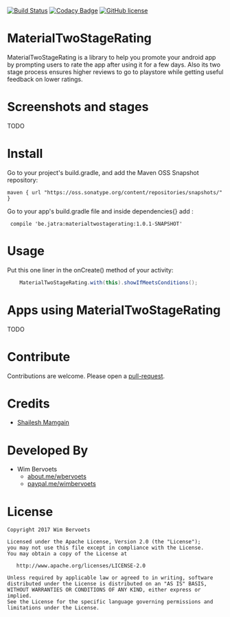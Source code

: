 [![Build Status](https://api.travis-ci.org/wimbervoets/material-two-stage-rating.svg)](https://travis-ci.org/wimbervoets/material-two-stage-rating)
[![Codacy Badge](https://api.codacy.com/project/badge/Grade/8d2be3003a2244fb8bef6fd91b9fd87e)](https://www.codacy.com/app/wimbervoets/material-two-stage-rating?utm_source=github.com&amp;utm_medium=referral&amp;utm_content=wimbervoets/MaterialTwoStageRating&amp;utm_campaign=Badge_Grade)
[![GitHub license](https://img.shields.io/badge/license-Apache%202.0-blue.svg)](https://github.com/wimbervoets/MaterialTwoStageRating/blob/master/LICENSE)

# MaterialTwoStageRating
MaterialTwoStageRating is a library to help you promote your android app by prompting users to rate the app after using it for a few days.
Also its two stage process ensures higher reviews to go to playstore while getting useful feedback on lower ratings.


# Screenshots and stages

TODO

# Install

Go to your project's build.gradle, and add the Maven OSS Snapshot repository:

    maven { url "https://oss.sonatype.org/content/repositories/snapshots/" }

Go to your app's build.gradle file and inside dependencies{} add :

     compile 'be.jatra:materialtwostagerating:1.0.1-SNAPSHOT'

#  Usage

Put this one liner in the onCreate() method of your activity:
```java
	MaterialTwoStageRating.with(this).showIfMeetsConditions();
```

# Apps using MaterialTwoStageRating

TODO

# Contribute
Contributions are welcome. Please open a [pull-request](https://help.github.com/articles/about-pull-requests/).

# Credits

* [Shailesh Mamgain](https://github.com/shaileshmamgain5/TwoStageRate)


# Developed By

* Wim Bervoets
  * [about.me/wbervoets](https://about.me/wbervoets)
  * [paypal.me/wimbervoets](https://www.paypal.me/wimbervoets)


# License

    Copyright 2017 Wim Bervoets

    Licensed under the Apache License, Version 2.0 (the "License");
    you may not use this file except in compliance with the License.
    You may obtain a copy of the License at

       http://www.apache.org/licenses/LICENSE-2.0

    Unless required by applicable law or agreed to in writing, software
    distributed under the License is distributed on an "AS IS" BASIS,
    WITHOUT WARRANTIES OR CONDITIONS OF ANY KIND, either express or implied.
    See the License for the specific language governing permissions and
    limitations under the License.



